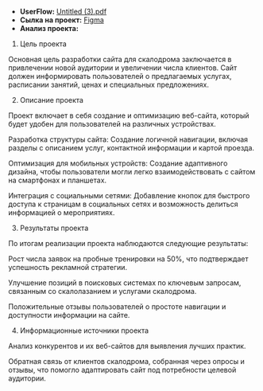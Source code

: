- **UserFlow:** [Untitled (3).pdf](https://github.com/user-attachments/files/19372733/Untitled.3.pdf)
- **Сылка на проект:** [Figma](https://www.figma.com/design/dZaZZDKlasZdjakQbPIaDg/Untitled-(2)?node-id=351-128&t=wQX0oeeUhBCx7pHN-0)
- **Анализ проекта:**
1. Цель проекта

Основная цель разработки сайта для скалодрома заключается в привлечении новой аудитории и увеличении числа клиентов. Сайт должен информировать пользователей о предлагаемых услугах, расписании занятий, ценах и специальных предложениях.

2. Описание проекта

Проект включает в себя создание и оптимизацию веб-сайта, который будет удобен для пользователей на различных устройствах. 

Разработка структуры сайта: Создание логичной навигации, включая разделы с описанием услуг, контактной информации и картой проезда.

Оптимизация для мобильных устройств: Создание адаптивного дизайна, чтобы пользователи могли легко взаимодействовать с сайтом на смартфонах и планшетах.

Интеграция с социальными сетями: Добавление кнопок для быстрого доступа к страницам в социальных сетях и возможность делиться информацией о мероприятиях.

3. Результаты проекта

По итогам реализации проекта наблюдаются следующие результаты:

Рост числа заявок на пробные тренировки на 50%, что подтверждает успешность рекламной стратегии.

Улучшение позиций в поисковых системах по ключевым запросам, связанным со скалолазанием и услугами скалодрома.

Положительные отзывы пользователей о простоте навигации и доступности информации на сайте.

4. Информационные источники проекта

Анализ конкурентов и их веб-сайтов для выявления лучших практик.

Обратная связь от клиентов скалодрома, собранная через опросы и отзывы, что помогло адаптировать сайт под потребности целевой аудитории.
